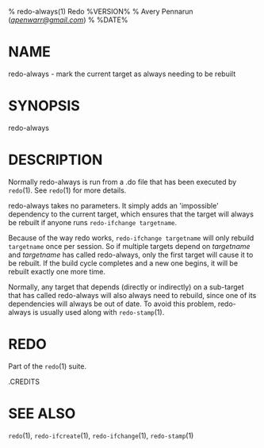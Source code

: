 % redo-always(1) Redo %VERSION%
% Avery Pennarun (*apenwarr@gmail.com*)
% %DATE%

# NAME

redo-always - mark the current target as always needing to be rebuilt

# SYNOPSIS

redo-always


# DESCRIPTION

Normally redo-always is run from a .do file that has been
executed by `redo`(1).  See `redo`(1) for more details.

redo-always takes no parameters.  It simply adds an
'impossible' dependency to the current target, which
ensures that the target will always be rebuilt if anyone
runs `redo-ifchange targetname`.

Because of the way redo works, `redo-ifchange targetname`
will only rebuild `targetname` once per session.  So if
multiple targets depend on *targetname* and *targetname*
has called redo-always, only the first target will cause it
to be rebuilt.  If the build cycle completes and a new one
begins, it will be rebuilt exactly one more time.

Normally, any target that depends (directly or indirectly)
on a sub-target that has called redo-always will also
always need to rebuild, since one of its dependencies will
always be out of date.  To avoid this problem, redo-always is
usually used along with `redo-stamp`(1).


# REDO

Part of the `redo`(1) suite.


.CREDITS


# SEE ALSO

`redo`(1), `redo-ifcreate`(1), `redo-ifchange`(1), `redo-stamp`(1)
